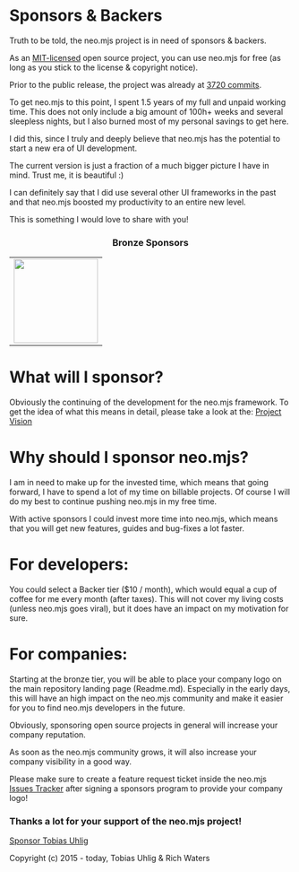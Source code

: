 # Sponsors & Backers

Truth to be told, the neo.mjs project is in need of sponsors & backers.

As an <a href="./LICENSE">MIT-licensed</a> open source project,
you can use neo.mjs for free (as long as you stick to the license & copyright notice).

Prior to the public release, the project was already at <a href=".github/NEOMJS_HISTORY.md">3720 commits</a>.

To get neo.mjs to this point, I spent 1.5 years of my full and unpaid working time.
This does not only include a big amount of 100h+ weeks and several sleepless nights,
but I also burned most of my personal savings to get here.

I did this, since I truly and deeply believe that neo.mjs has the potential to start a new era of UI development.

The current version is just a fraction of a much bigger picture I have in mind.
Trust me, it is beautiful :)

I can definitely say that I did use several other UI frameworks in the past and that neo.mjs boosted my productivity
to an entire new level.

This is something I would love to share with you!

<h3 align="center">Bronze Sponsors</h3>
<!--bronze start-->
<table>
  <tbody>
    <tr>
      <td align="center" valign="middle">
        <a href="http://www.stream4.tech/">
          <img width="150px" src="https://raw.githubusercontent.com/neomjs/pages/master/sponsors/bronze/stream4tech.png">
        </a>
      </td>
    </tr>
  </tbody>
</table>
<!--bronze end-->

# What will I sponsor?
Obviously the continuing of the development for the neo.mjs framework.
To get the idea of what this means in detail, please take a look at the: <a href=".github/VISION.md">Project Vision</a>

# Why should I sponsor neo.mjs?
I am in need to make up for the invested time, which means that going forward,
I have to spend a lot of my time on billable projects.
Of course I will do my best to continue pushing neo.mjs in my free time.

With active sponsors I could invest more time into neo.mjs,
which means that you will get new features, guides and bug-fixes a lot faster.

# For developers:
You could select a Backer tier ($10 / month), which would equal a cup of coffee for me every month (after taxes).
This will not cover my living costs (unless neo.mjs goes viral), but it does have an impact on
my motivation for sure.

# For companies:
Starting at the bronze tier, you will be able to place your company logo on the main repository landing page (Readme.md).
Especially in the early days, this will have an high impact on the neo.mjs community and make it easier for you
to find neo.mjs developers in the future.

Obviously, sponsoring open source projects in general will increase your company reputation.

As soon as the neo.mjs community grows, it will also increase your company visibility in a good way.

Please make sure to create a feature request ticket inside the neo.mjs <a href="../../issues">Issues Tracker</a>
after signing a sponsors program to provide your company logo!

### Thanks a lot for your support of the neo.mjs project!<br/>
<a href="https://github.com/sponsors/tobiu">Sponsor Tobias Uhlig</a>

Copyright (c) 2015 - today, Tobias Uhlig & Rich Waters